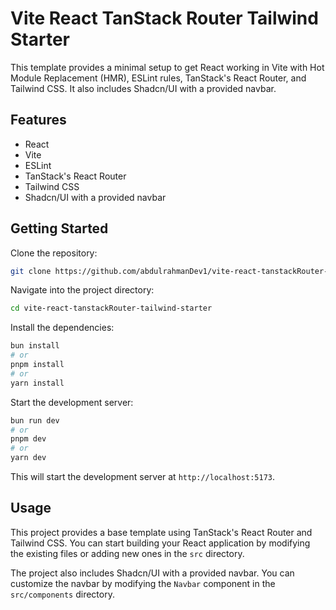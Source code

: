 # Vite React TanStack Router Tailwind Starter

This template provides a minimal setup to get React working in Vite with Hot Module Replacement (HMR), ESLint rules, TanStack's React Router, and Tailwind CSS. It also includes Shadcn/UI with a provided navbar.

## Features

- React
- Vite
- ESLint
- TanStack's React Router
- Tailwind CSS
- Shadcn/UI with a provided navbar

## Getting Started

Clone the repository:

```bash
git clone https://github.com/abdulrahmanDev1/vite-react-tanstackRouter-tailwind-starter.git
```

Navigate into the project directory:

```bash
cd vite-react-tanstackRouter-tailwind-starter
```

Install the dependencies:

```bash
bun install
# or
pnpm install
# or
yarn install
```

Start the development server:

```bash
bun run dev
# or
pnpm dev
# or
yarn dev
```

This will start the development server at `http://localhost:5173`.

## Usage

This project provides a base template using TanStack's React Router and Tailwind CSS. You can start building your React application by modifying the existing files or adding new ones in the `src` directory.

The project also includes Shadcn/UI with a provided navbar. You can customize the navbar by modifying the `Navbar` component in the `src/components` directory.
